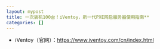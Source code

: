 ```yaml
---
layout: mypost
title: 一次装机100台！iVentoy，新一代PXE网启服务器使用指南**
categories: []
---
```


- iVentoy（官网）：<https://www.iventoy.com/cn/index.html>